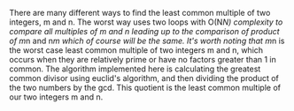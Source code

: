 There are many different ways to find the least common multiple of two integers, m and n. The worst way uses two loops with O(N*N) complexity to compare all multiples of m and n leading up to the comparison of product of m*n and n*m which of course will be the same. It's worth noting that m*n is the worst case least common multiple of two integers m and n, which occurs when they are relatively prime or have no factors greater than 1 in common. The algorithm implemented here is calculating the greatest common divisor using euclid's algorithm, and then dividing the product of the two numbers by the gcd. This quotient is the least common multiple of our two integers m and n.
